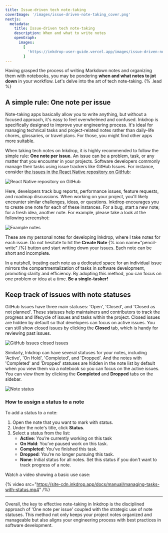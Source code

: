 ```yaml
---
title: Issue-driven tech note-taking
coverImage: '/images/issue-driven-note-taking_cover.png'
nextjs:
  metadata:
    title: Issue-driven tech note-taking
    description: When and what to write notes
    openGraph:
      images:
        [
          'https://inkdrop-user-guide.vercel.app/images/issue-driven-note-taking_cover.png',
        ]
---
```


Having grasped the process of writing Markdown notes and organizing them with notebooks, you may be pondering **when and what notes to jot down** in your workflow.
Let's delve into the art of tech note-taking. {% .lead %}

## A simple rule: One note per issue

Note-taking apps basically allow you to write anything, but without a focused approach, it's easy to feel overwhelmed and confused.
Inkdrop is specifically designed to improve your engineering process. It's ideal for managing technical tasks and project-related notes rather than daily-life chores, glossaries, or travel plans. For those, you might find other apps more suitable.

When taking tech notes on Inkdrop, it is highly recommended to follow the simple rule: **One note per issue.**
An issue can be a problem, task, or any matter that you encounter in your projects.
Software developers commonly manage their tasks using issue trackers like GitHub Issues.
For instance, consider [the issues in the React Native repository on GitHub](https://github.com/facebook/react-native/issues):

![React Native repository on GitHub](/images/issue-driven-note-taking_github-issues.png)

Here, developers track bug reports, performance issues, feature requests, and roadmap discussions.
When working on your project, you'll likely encounter similar challenges, ideas, or questions.
Inkdrop encourages you to create one note for each of these instances.
For a bug, start a new note; for a fresh idea, another note.
For example, please take a look at the following screenshot:

![Example notes](/images/issue-driven-note-taking_example-notes.png)

These are my personal notes for developing Inkdrop, where I take notes for each issue.
Do not hesitate to hit the **Create Note** {% icon name="pencil-write" /%} button and start writing down your issues.
Each note can be short and incomplete.

In a nutshell, treating each note as a dedicated space for an individual issue mirrors the compartmentalization of tasks in software development, promoting clarity and efficiency.
By adopting this method, you can focus on one problem or idea at a time. **Be a single-tasker!**

## Keep track of issues with note statuses

GitHub Issues have three main statuses: 'Open', 'Closed', and 'Closed as not planned'.
These statuses help maintainers and contributors to track the progress and lifecycle of issues and tasks within the project.
Closed issues are hidden by default so that developers can focus on active issues.
You can still show closed issues by clicking the **Closed** tab, which is handy for reviewing past issues.

![GitHub Issues closed issues](/images/issue-driven-note-taking_github-closed-issues.png)

Similarly, Inkdrop can have several statuses for your notes, including 'Active', 'On Hold', 'Completed', and 'Dropped'.
And the notes with 'Completed' and 'Dropped' statuses are hidden in the note list by default when you view them via a notebook so you can focus on the active issues.
You can view them by clicking the **Completed** and **Dropped** tabs on the sidebar.

![Note status](/images/issue-driven-note-taking_note_status.png)

### How to assign a status to a note

To add a status to a note:

1. Open the note that you want to mark with status.
2. Under the note's title, click **Status**.
3. Select a status from the list:
   - **Active**: You’re currently working on this task
   - **On Hold**: You’ve paused work on this task.
   - **Completed**: You’ve finished this task.
   - **Dropped**: You’re no longer pursuing this task.
   - **None**: Initial status for all notes. Set this status if you don't want to track progress of a note.

Watch a video showing a basic use case:

{% video src="https://site-cdn.inkdrop.app/docs/manual/managing-tasks-with-status.mp4" /%}

---

Overall, the key to effective note-taking in Inkdrop is the disciplined approach of 'One note per issue' coupled with the strategic use of note statuses. This method not only keeps your project notes organized and manageable but also aligns your engineering process with best practices in software development.
